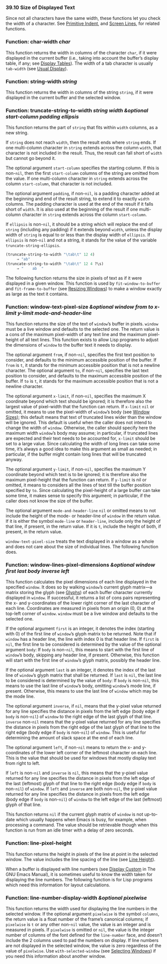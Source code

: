 

### 39.10 Size of Displayed Text

Since not all characters have the same width, these functions let you check the width of a character. See [Primitive Indent](Primitive-Indent.html), and [Screen Lines](Screen-Lines.html), for related functions.

### Function: **char-width** *char*

This function returns the width in columns of the character `char`, if it were displayed in the current buffer (i.e., taking into account the buffer’s display table, if any; see [Display Tables](Display-Tables.html)). The width of a tab character is usually `tab-width` (see [Usual Display](Usual-Display.html)).

### Function: **string-width** *string*

This function returns the width in columns of the string `string`, if it were displayed in the current buffer and the selected window.

### Function: **truncate-string-to-width** *string width \&optional start-column padding ellipsis*

This function returns the part of `string` that fits within `width` columns, as a new string.

If `string` does not reach `width`, then the result ends where `string` ends. If one multi-column character in `string` extends across the column `width`, that character is not included in the result. Thus, the result can fall short of `width` but cannot go beyond it.

The optional argument `start-column` specifies the starting column. If this is non-`nil`, then the first `start-column` columns of the string are omitted from the value. If one multi-column character in `string` extends across the column `start-column`, that character is not included.

The optional argument `padding`, if non-`nil`, is a padding character added at the beginning and end of the result string, to extend it to exactly `width` columns. The padding character is used at the end of the result if it falls short of `width`. It is also used at the beginning of the result if one multi-column character in `string` extends across the column `start-column`.

If `ellipsis` is non-`nil`, it should be a string which will replace the end of `string` (including any padding) if it extends beyond `width`, unless the display width of `string` is equal to or less than the display width of `ellipsis`. If `ellipsis` is non-`nil` and not a string, it stands for the value of the variable `truncate-string-ellipsis`.

```lisp
(truncate-string-to-width "\tab\t" 12 4)
     ⇒ "ab"
(truncate-string-to-width "\tab\t" 12 4 ?\s)
     ⇒ "    ab  "
```

The following function returns the size in pixels of text as if it were displayed in a given window. This function is used by `fit-window-to-buffer` and `fit-frame-to-buffer` (see [Resizing Windows](Resizing-Windows.html)) to make a window exactly as large as the text it contains.

### Function: **window-text-pixel-size** *\&optional window from to x-limit y-limit mode-and-header-line*

This function returns the size of the text of `window`’s buffer in pixels. `window` must be a live window and defaults to the selected one. The return value is a cons of the maximum pixel-width of any text line and the maximum pixel-height of all text lines. This function exists to allow Lisp programs to adjust the dimensions of `window` to the buffer text it needs to display.

The optional argument `from`, if non-`nil`, specifies the first text position to consider, and defaults to the minimum accessible position of the buffer. If `from` is `t`, it stands for the minimum accessible position that is not a newline character. The optional argument `to`, if non-`nil`, specifies the last text position to consider, and defaults to the maximum accessible position of the buffer. If `to` is `t`, it stands for the maximum accessible position that is not a newline character.

The optional argument `x-limit`, if non-`nil`, specifies the maximum X coordinate beyond which text should be ignored; it is therefore also the largest value of pixel-width that the function can return. If `x-limit` `nil` or omitted, it means to use the pixel-width of `window`’s body (see [Window Sizes](Window-Sizes.html)); this default means that text of truncated lines wider than the window will be ignored. This default is useful when the caller does not intend to change the width of `window`. Otherwise, the caller should specify here the maximum width `window`’s body may assume; in particular, if truncated lines are expected and their text needs to be accounted for, `x-limit` should be set to a large value. Since calculating the width of long lines can take some time, it’s always a good idea to make this argument as small as needed; in particular, if the buffer might contain long lines that will be truncated anyway.

The optional argument `y-limit`, if non-`nil`, specifies the maximum Y coordinate beyond which text is to be ignored; it is therefore also the maximum pixel-height that the function can return. If `y-limit` is nil or omitted, it means to considers all the lines of text till the buffer position specified by `to`. Since calculating the pixel-height of a large buffer can take some time, it makes sense to specify this argument; in particular, if the caller does not know the size of the buffer.

The optional argument `mode-and-header-line` `nil` or omitted means to not include the height of the mode- or header-line of `window` in the return value. If it is either the symbol `mode-line` or `header-line`, include only the height of that line, if present, in the return value. If it is `t`, include the height of both, if present, in the return value.

`window-text-pixel-size` treats the text displayed in a window as a whole and does not care about the size of individual lines. The following function does.

### Function: **window-lines-pixel-dimensions** *\&optional window first last body inverse left*

This function calculates the pixel dimensions of each line displayed in the specified `window`. It does so by walking `window`’s current glyph matrix—a matrix storing the glyph (see [Glyphs](Glyphs.html)) of each buffer character currently displayed in `window`. If successful, it returns a list of cons pairs representing the x- and y-coordinates of the lower right corner of the last character of each line. Coordinates are measured in pixels from an origin (0, 0) at the top-left corner of `window`. `window` must be a live window and defaults to the selected one.

If the optional argument `first` is an integer, it denotes the index (starting with 0) of the first line of `window`’s glyph matrix to be returned. Note that if `window` has a header line, the line with index 0 is that header line. If `first` is `nil`, the first line to be considered is determined by the value of the optional argument `body`: If `body` is non-`nil`, this means to start with the first line of `window`’s body, skipping any header line, if present. Otherwise, this function will start with the first line of `window`’s glyph matrix, possibly the header line.

If the optional argument `last` is an integer, it denotes the index of the last line of `window`’s glyph matrix that shall be returned. If `last` is `nil`, the last line to be considered is determined by the value of `body`: If `body` is non-`nil`, this means to use the last line of `window`’s body, omitting `window`’s mode line, if present. Otherwise, this means to use the last line of `window` which may be the mode line.

The optional argument `inverse`, if `nil`, means that the y-pixel value returned for any line specifies the distance in pixels from the left edge (body edge if `body` is non-`nil`) of `window` to the right edge of the last glyph of that line. `inverse` non-`nil` means that the y-pixel value returned for any line specifies the distance in pixels from the right edge of the last glyph of that line to the right edge (body edge if `body` is non-`nil`) of `window`. This is useful for determining the amount of slack space at the end of each line.

The optional argument `left`, if non-`nil` means to return the x- and y-coordinates of the lower left corner of the leftmost character on each line. This is the value that should be used for windows that mostly display text from right to left.

If `left` is non-`nil` and `inverse` is `nil`, this means that the y-pixel value returned for any line specifies the distance in pixels from the left edge of the last (leftmost) glyph of that line to the right edge (body edge if `body` is non-`nil`) of `window`. If `left` and `inverse` are both non-`nil`, the y-pixel value returned for any line specifies the distance in pixels from the left edge (body edge if `body` is non-`nil`) of `window` to the left edge of the last (leftmost) glyph of that line.

This function returns `nil` if the current glyph matrix of `window` is not up-to-date which usually happens when Emacs is busy, for example, when processing a command. The value should be retrievable though when this function is run from an idle timer with a delay of zero seconds.

### Function: **line-pixel-height**

This function returns the height in pixels of the line at point in the selected window. The value includes the line spacing of the line (see [Line Height](Line-Height.html)).

When a buffer is displayed with line numbers (see [Display Custom](https://www.gnu.org/software/emacs/manual/html_node/emacs/Display-Custom.html#Display-Custom) in The GNU Emacs Manual), it is sometimes useful to know the width taken for displaying the line numbers. The following function is for Lisp programs which need this information for layout calculations.

### Function: **line-number-display-width** *\&optional pixelwise*

This function returns the width used for displaying the line numbers in the selected window. If the optional argument `pixelwise` is the symbol `columns`, the return value is a float number of the frame’s canonical columns; if `pixelwise` is `t` or any other non-`nil` value, the value is an integer and is measured in pixels. If `pixelwise` is omitted or `nil`, the value is the integer number of columns of the font defined for the `line-number` face, and doesn’t include the 2 columns used to pad the numbers on display. If line numbers are not displayed in the selected window, the value is zero regardless of the value of `pixelwise`. Use `with-selected-window` (see [Selecting Windows](Selecting-Windows.html)) if you need this information about another window.

